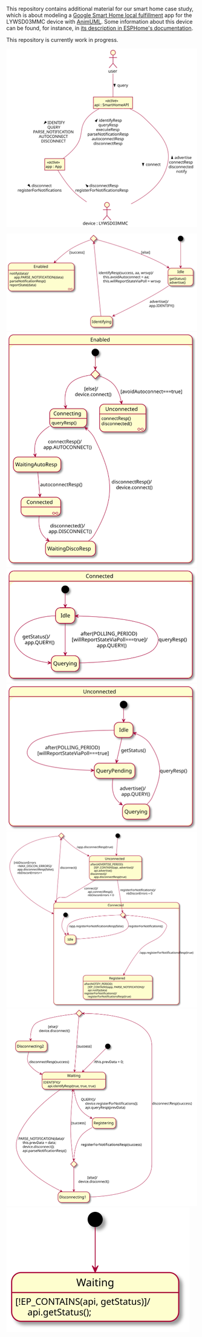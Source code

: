 This repository contains additional material for our smart home case study, which is about modeling a [Google Smart Home local fulfillment](https://developers.google.com/assistant/smarthome/concepts/local) app for the LYWSD03MMC device with [AnimUML](https://github.com/fjouault/AnimUML).
Some information about this device can be found, for instance, in [its description in ESPHome's documentation](https://esphome.io/components/sensor/xiaomi_ble.html\#lywsd03mmc).

This repository is currently work in progress.

![](LocalFulfillment-context.svg)

![](LocalFulfillment-api-SM.svg)
![](LocalFulfillment-api-api.Enabled-SM.svg)
![](LocalFulfillment-api-api.Enabled.Connected-SM.svg)
![](LocalFulfillment-api-api.Enabled.Unconnected-SM.svg)
![](LocalFulfillment-device-SM.svg)
![](LocalFulfillment-app-SM.svg)
![](LocalFulfillment-user-SM.svg)

